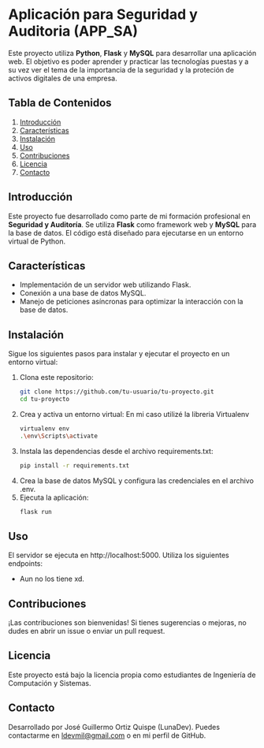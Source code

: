 # Aplicación para Seguridad y Auditoria (APP_SA)

Este proyecto utiliza **Python**, **Flask** y **MySQL** para desarrollar una aplicación web. El objetivo es poder aprender y practicar las tecnologías puestas y a su vez ver el tema de la importancia de la seguridad y la proteción de activos digitales de una empresa.

## Tabla de Contenidos

1. [Introducción](#introducción)
2. [Características](#características)
3. [Instalación](#instalación)
4. [Uso](#uso)
5. [Contribuciones](#contribuciones)
6. [Licencia](#licencia)
7. [Contacto](#contacto)

## Introducción

Este proyecto fue desarrollado como parte de mi formación profesional en **Seguridad y Auditoría**. Se utiliza **Flask** como framework web y **MySQL** para la base de datos. El código está diseñado para ejecutarse en un entorno virtual de Python.

## Características

- Implementación de un servidor web utilizando Flask.
- Conexión a una base de datos MySQL.
- Manejo de peticiones asíncronas para optimizar la interacción con la base de datos.

## Instalación

Sigue los siguientes pasos para instalar y ejecutar el proyecto en un entorno virtual:

1. Clona este repositorio:
   ```bash 
   git clone https://github.com/tu-usuario/tu-proyecto.git
   cd tu-proyecto
2. Crea y activa un entorno virtual:
   En mi caso utilizé la libreria Virtualenv
   ```bash
   virtualenv env
   .\env\Scripts\activate
3. Instala las dependencias desde el archivo requirements.txt:
   ```bash
   pip install -r requirements.txt

4. Crea la base de datos MySQL y configura las credenciales en el archivo .env.
5. Ejecuta la aplicación:
    ```bash
   flask run
## Uso
El servidor se ejecuta en http://localhost:5000. Utiliza los siguientes endpoints:

- Aun no los tiene xd.

## Contribuciones
¡Las contribuciones son bienvenidas! Si tienes sugerencias o mejoras, no dudes en abrir un issue o enviar un pull request.

## Licencia
Este proyecto está bajo la licencia propia como estudiantes de Ingeniería de Computación y Sistemas.

## Contacto
Desarrollado por José Guillermo Ortiz Quispe (LunaDev). Puedes contactarme en ldevmil@gmail.com o en mi perfil de GitHub.
